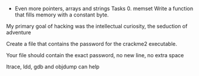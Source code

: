  - Even more pointers, arrays and strings Tasks 0. memset Write a function that fills memory with a constant byte.

My primary goal of hacking was the intellectual curiosity, the seduction of adventure

Create a file that contains the password for the crackme2 executable.



Your file should contain the exact password, no new line, no extra space

ltrace, ldd, gdb and objdump can help
